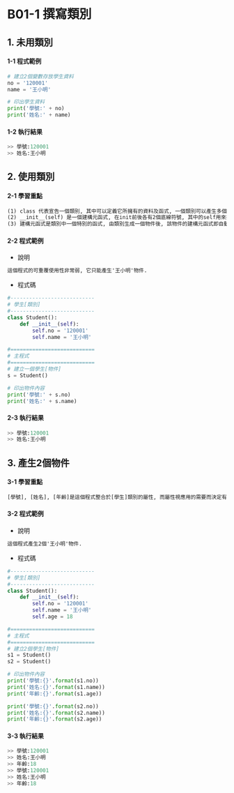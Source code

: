 # B01-1 撰寫類別

## 1. 未用類別

#### 1-1 程式範例


``` python
# 建立2個變數存放學生資料
no = '120001'
name = '王小明'

# 印出學生資料
print('學號:' + no)
print('姓名:' + name)  
```

#### 1-2 執行結果
``` python
>> 學號:120001
>> 姓名:王小明
```

## 2. 使用類別 

#### 2-1 學習重點

``` html
(1) class 代表宣告一個類別, 其中可以定義它所擁有的資料及函式, 一個類別可以產生多個物件. 
(2) __init__(self) 是一個建構元函式, 在init前後各有2個底線符號, 其中的self用來指向產生的物件.
(3) 建構元函式是類別中一個特別的函式, 由類別生成一個物件後, 該物件的建構元函式即自動執行. |
``` 

#### 2-2 程式範例

* 說明

``` html
這個程式的可重覆使用性非常弱, 它只能產生'王小明'物件.
```

* 程式碼
``` python
#---------------------------
# 學生[類別]
#---------------------------
class Student():
    def __init__(self):
        self.no = '120001'
        self.name = '王小明'

#===========================
# 主程式
#===========================
# 建立一個學生[物件]
s = Student()

# 印出物件內容
print('學號:' + s.no)
print('姓名:' + s.name)
```

#### 2-3 執行結果
``` python
>> 學號:120001
>> 姓名:王小明
```


## 3. 產生2個物件

#### 3-1 學習重點

``` html
[學號], [姓名], [年齡]是這個程式整合於[學生]類別的屬性, 而屬性視應用的需要而決定有哪些.
```

#### 3-2 程式範例

* 說明

``` html
這個程式產生2個'王小明'物件.
```

* 程式碼
``` python
#---------------------------
# 學生[類別]
#---------------------------
class Student():
    def __init__(self):
        self.no = '120001'
        self.name = '王小明'
        self.age = 18

#===========================
# 主程式
#===========================
# 建立2個學生[物件]
s1 = Student()
s2 = Student()

# 印出物件內容
print('學號:{}'.format(s1.no))
print('姓名:{}'.format(s1.name))
print('年齡:{}'.format(s1.age))

print('學號:{}'.format(s2.no))
print('姓名:{}'.format(s2.name))
print('年齡:{}'.format(s2.age))
```

#### 3-3 執行結果
``` python
>> 學號:120001
>> 姓名:王小明
>> 年齡:18
>> 學號:120001
>> 姓名:王小明
>> 年齡:18
```
